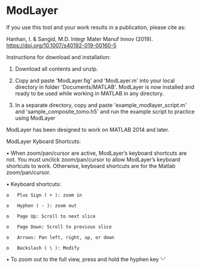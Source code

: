 # ModLayer

If you use this tool and your work results in a publication, please cite as:

Hanhan, I. & Sangid, M.D. Integr Mater Manuf Innov (2019). https://doi.org/10.1007/s40192-019-00160-5

Instructions for download and installation:

1) Download all contents and unzip.
2) Copy and paste 'ModLayer.fig' and 'ModLayer.m' into your local directory in folder 'Documents/MATLAB'.
ModLayer is now installed and ready to be used while working in MATLAB in any directory.

3) In a separate directory, copy and paste 'example_modlayer_script.m' and 'sample_composite_tomo.h5' and run the example script to practice using ModLayer

ModLayer has been designed to work on MATLAB 2014 and later.

ModLayer Kyboard Shortcuts:

•	When zoom/pan/cursor are active, ModLayer’s keyboard shortcuts are not. You must unclick zoom/pan/cursor to allow ModLayer’s keyboard shortcuts to work. Otherwise, keyboard shortcuts are for the Matlab zoom/pan/cursor.

•	Keyboard shortcuts:

    o	Plus Sign ( + ): zoom in
    
    o	Hyphen ( - ): zoom out
    
    o	Page Up: Scroll to next slice
    
    o	Page Down: Scroll to previous slice
    
    o	Arrows: Pan left, right, up, or down
    
    o	Backslash ( \ ): Modify
    
•	To zoom out to the full view, press and hold the hyphen key ‘-’

